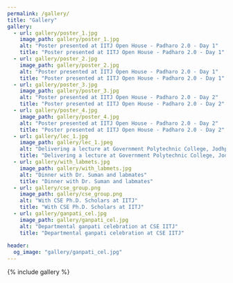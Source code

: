 ```yaml
---
permalink: /gallery/
title: "Gallery"
gallery:
  - url: gallery/poster_1.jpg
    image_path: gallery/poster_1.jpg
    alt: "Poster presented at IITJ Open House - Padharo 2.0 - Day 1"
    title: "Poster presented at IITJ Open House - Padharo 2.0 - Day 1"
  - url: gallery/poster_2.jpg
    image_path: gallery/poster_2.jpg
    alt: "Poster presented at IITJ Open House - Padharo 2.0 - Day 1"
    title: "Poster presented at IITJ Open House - Padharo 2.0 - Day 1"
  - url: gallery/poster_3.jpg
    image_path: gallery/poster_3.jpg
    alt: "Poster presented at IITJ Open House - Padharo 2.0 - Day 2"
    title: "Poster presented at IITJ Open House - Padharo 2.0 - Day 2"
  - url: gallery/poster_4.jpg
    image_path: gallery/poster_4.jpg
    alt: "Poster presented at IITJ Open House - Padharo 2.0 - Day 2"
    title: "Poster presented at IITJ Open House - Padharo 2.0 - Day 2"
  - url: gallery/lec_1.jpg
    image_path: gallery/lec_1.jpeg
    alt: "Delivering a lecture at Government Polytechnic College, Jodhpur"
    title: "Delivering a lecture at Government Polytechnic College, Jodhpur"
  - url: gallery/with_labmets.jpg
    image_path: gallery/with_labmets.jpg
    alt: "Dinner with Dr. Suman and labmates"
    title: "Dinner with Dr. Suman and labmates"
  - url: gallery/cse_group.png
    image_path: gallery/cse_group.png
    alt: "With CSE Ph.D. Scholars at IITJ"
    title: "With CSE Ph.D. Scholars at IITJ"
  - url: gallery/ganpati_cel.jpg
    image_path: gallery/ganpati_cel.jpg
    alt: "Departmental ganpati celebration at CSE IITJ"
    title: "Departmental ganpati celebration at CSE IITJ"
    
header:
  og_image: "gallery/ganpati_cel.jpg"
---
```



{% include gallery %}
